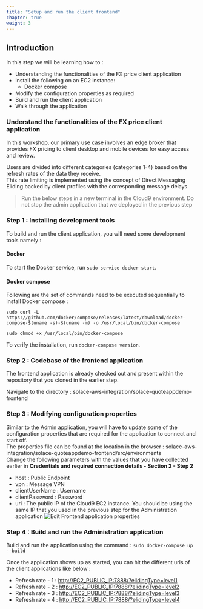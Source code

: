 ```yaml
---
title: "Setup and run the client frontend"
chapter: true
weight: 3
---
```


## Introduction
In this step we will be learning how to :
- Understanding the functionalities of the FX price client application
- Install the following on an EC2 instance:
    - Docker compose
- Modify the configuration properties as required
- Build and run the client application
- Walk through the application

### Understand the functionalities of the FX price client application
In this workshop, our primary use case involves an edge broker that provides FX pricing to client desktop and mobile devices for easy access and review.

Users are divided into different categories (categories 1-4) based on the refresh rates of the data they receive. \
This rate limiting is implemented using the concept of Direct Messaging Eliding backed by client profiles with the corresponding message delays. 

> Run the below steps in a new terminal in the Cloud9 environment. Do not stop the admin application that we deployed in the previous step

### Step 1 : Installing development tools
To build and run the client application, you will need some development tools namely :

#### Docker

To start the Docker service, run `sudo service docker start`.

#### Docker compose
Following are the set of commands need to be executed sequentially to install Docker compose :

`sudo curl -L https://github.com/docker/compose/releases/latest/download/docker-compose-$(uname -s)-$(uname -m) -o /usr/local/bin/docker-compose`

`sudo chmod +x /usr/local/bin/docker-compose`

To verify the installation, run `docker-compose version`.

### Step 2 : Codebase of the frontend application
The frontend application is already checked out and present within the repository that you cloned in the earlier step.

Navigate to the directory : solace-aws-integration/solace-quoteappdemo-frontend

### Step 3 : Modifying configuration properties
Similar to the Admin application, you will have to update some of the configuration properties that are required for the application to connect and start off. \
The properties file can be found at the location in the browser : solace-aws-integration/solace-quoteappdemo-frontend/src/environments \
Change the following parameters with the values that you have collected earlier in **Credentials and required connection details - Section 2 - Step 2**
- host : Public Endpoint
- vpn : Message VPN
- clientUserName : Username
- clientPassword : Password 
- uri : The public IP of the Cloud9 EC2 instance. You should be using the same IP that you used in the previous step for the Administration application
![Edit Frontend application properties](/images/moduleTwo/edit-fe-app-properties.png)

### Step 4 : Build and run the Administration application
Build and run the application using the command  : `sudo docker-compose up --build`

Once the application shows up as started, you can hit the different urls of the client applications like below :
- Refresh rate - 1 : [http://EC2_PUBLIC_IP:7888/?elidingType=level1](http://EC2_PUBLIC_IP:7888/?elidingType=level1)
- Refresh rate - 2 : [http://EC2_PUBLIC_IP:7888/?elidingType=level2](http://EC2_PUBLIC_IP:7888/?elidingType=level2)
- Refresh rate - 3 : [http://EC2_PUBLIC_IP:7888/?elidingType=level3](http://EC2_PUBLIC_IP:7888/?elidingType=level3)
- Refresh rate - 4 : [http://EC2_PUBLIC_IP:7888/?elidingType=level4](http://EC2_PUBLIC_IP:7888/?elidingType=level4)


